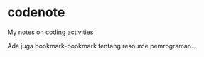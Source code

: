 # codenote
My notes on coding activities

Ada juga bookmark-bookmark tentang resource pemrograman...
